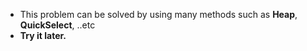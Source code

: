 * This problem can be solved by using many methods such as **Heap**, **QuickSelect**, ..etc
* **Try it later.**